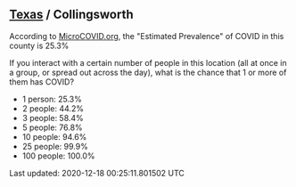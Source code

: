 
## [Texas](/united-states/texas) / Collingsworth

According to [MicroCOVID.org](http://microcovid.org),
the "Estimated Prevalence" of COVID in this county is 25.3%

If you interact with a certain number of people in this location
(all at once in a group, or spread out across the day), what is the chance that
1 or more of them has COVID?

- 1 person: 25.3%
- 2 people: 44.2%
- 3 people: 58.4%
- 5 people: 76.8%
- 10 people: 94.6%
- 25 people: 99.9%
- 100 people: 100.0%

Last updated: 2020-12-18 00:25:11.801502 UTC
